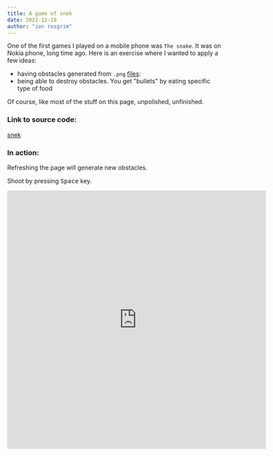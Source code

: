 ```yaml
---
title: A game of snek
date: 2022-12-18
author: "ion rosgrim"
---
```


One of the first games I played on a mobile phone was `The snake`. It was on Nokia phone, long time ago.
Here is an exercise where I wanted to apply a few ideas: 
- having obstacles generated from `.png` [files](https://github.com/irosgrim/snek/tree/main/src/imgs): 
- being able to destroy obstacles. You get "bullets" by eating specific type of food

Of course, like most of the stuff on this page, unpolished, unfinished.


### Link to source code:

[snek](https://github.com/irosgrim/snek)

### In action:

Refreshing the page will generate new obstacles.

Shoot by pressing <kbd>Space</kbd> key.

<iframe src="https://irosgrim.github.io/snek/" frameborder="0" width="600" height="600" loading="lazy"></iframe>
